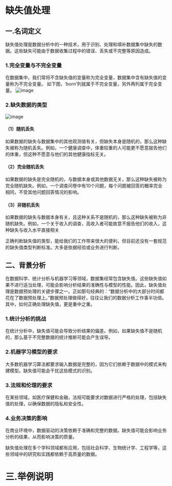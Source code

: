 # 缺失值处理
## 一.名词定义
缺失值处理是数据分析中的一种技术，用于识别、处理和填补数据集中缺失的数据。这些缺失可能由于数据收集过程中的错误、丢失或不完整等原因造成。
### 1.完全变量与不完全变量
在数据集中，我们常将不含缺失值的变量称为完全变量，数据集中含有缺失值的变量称为不完全变量。
如下图，‘born’列就属于不完全变量，另外两列属于完全变量。
![image](https://github.com/user-attachments/assets/c607d874-d7c5-444f-b79f-3eb61faca59a)
### 2.缺失数据的类型
![image](https://github.com/user-attachments/assets/cf10abd4-63cf-489a-8a0c-cf5ea3612b86)
#### （1）随机丢失
如果数据的缺失与数据集中的其他观测值有关，但缺失本身是随机的，那么这种缺失被称为随机丢失。例如，一个健康调查中，体重较重的人可能更不愿意报告他们的体重，但这种不愿意与他们的其他健康指标无关。
#### （2）完全随机丢失
如果数据的缺失是完全随机的，与数据本身或其他数据无关，那么这种缺失被称为完全随机缺失。例如，一个调查问卷中有10个问题，每个问题被回答的概率完全相同，不受其他问题回答情况的影响。
#### （3）非随机丢失
如果数据的缺失与数据本身有关，且这种关系不是随机的，那么这种缺失被称为非随机缺失。例如，一个关于收入的调查，高收入者可能故意不报告他们的收入，这种缺失与收入水平直接相关

正确判断缺失值的类型，能给我们的工作带来很大的便利，但目前还没有一套规范的缺失值类型判断标准。大多是依据经验或业务进行判断。
## 二、背景分析
在数据科学、统计分析与机器学习等领域，数据集经常包含缺失值。这些缺失值如果不进行适当处理，可能会影响分析结果的准确性与模型的性能。因此，缺失值处理是数据预处理的关键步骤之一。正如那句经典的：“数据分析中的大部分时间都花在了数据预处理上。”数据预处理做得好，往往让我们的数据分析工作事半功倍。其中，如何正确处理缺失值，更是重中之重。
### 1.统计分析的挑战
在统计分析中，缺失值可能会导致分析结果的偏差。例如，如果缺失值不是随机的，那么基于不完整数据的统计推断可能会产生误导。
### 2.机器学习模型的要求
大多数机器学习算法都要求输入数据是完整的，因为它们依赖于数据中的模式来构建模型。缺失值可能会干扰这些模式的识别。
### 3.法规和伦理的要求
在某些领域，如医疗保健和金融，法规可能要求对数据进行严格的处理，包括缺失值的处理，以确保数据的隐私和安全性。
### 4.业务决策的影响
在商业环境中，数据驱动的决策依赖于准确和完整的数据。缺失值可能会影响业务分析的结果，从而影响决策的质量。

缺失值处理在多个学科领域都有应用，包括社会科学、生物统计学、工程学等，这些领域中的研究和实践都依赖于高质量的数据。
# 三.举例说明
